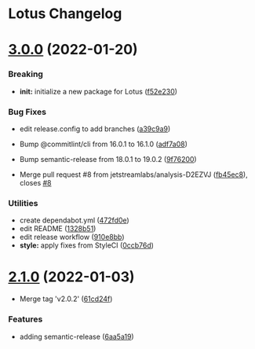 # Lotus Changelog

# [3.0.0](https://github.com/jetstreamlabs/lotus/compare/v2.1.0...v3.0.0) (2022-01-20)


### Breaking

* **init:** initialize a new package for Lotus ([f52e230](https://github.com/jetstreamlabs/lotus/commit/f52e230c0eac011bf4e96c22f24c77e5877502fe))


### Bug Fixes

* edit release.config to add branches ([a39c9a9](https://github.com/jetstreamlabs/lotus/commit/a39c9a91ffc237051ad462dbc6835a1c9283f035))


* Bump @commitlint/cli from 16.0.1 to 16.1.0 ([adf7a08](https://github.com/jetstreamlabs/lotus/commit/adf7a08794e2f5b0d9e7e8599ee707fc52c9cb87))
* Bump semantic-release from 18.0.1 to 19.0.2 ([9f76200](https://github.com/jetstreamlabs/lotus/commit/9f762005310eba9dc4b2e46ee878b44632d925e9))
* Merge pull request #8 from jetstreamlabs/analysis-D2EZVJ ([fb45ec8](https://github.com/jetstreamlabs/lotus/commit/fb45ec8cdec02f493a5f75cc55acab299772d561)), closes [#8](https://github.com/jetstreamlabs/lotus/issues/8)


### Utilities

* create dependabot.yml ([472fd0e](https://github.com/jetstreamlabs/lotus/commit/472fd0e17d72b9f08a06c726737f083025d226a6))
* edit README ([1328b51](https://github.com/jetstreamlabs/lotus/commit/1328b51143e646b8a32a5d8ee52e70866bc9d43e))
* edit release workflow ([910e8bb](https://github.com/jetstreamlabs/lotus/commit/910e8bb5b297d68f7c7dc251ae929f737880b27d))
* **style:** apply fixes from StyleCI ([0ccb76d](https://github.com/jetstreamlabs/lotus/commit/0ccb76d5baaeaa7d70490d381fe3cd4f5ad7e138))

# [2.1.0](https://github.com/Jetlabsphp/lotus/compare/v2.0.2...v2.1.0) (2022-01-03)

- Merge tag 'v2.0.2' ([61cd24f](https://github.com/Jetlabsphp/lotus/commit/61cd24f69ccb03a7f1471440693e271f86059035))

### Features

- adding semantic-release ([6aa5a19](https://github.com/Jetlabsphp/lotus/commit/6aa5a1947c0c5cee3177f5c6cc1d8259427e9950))
